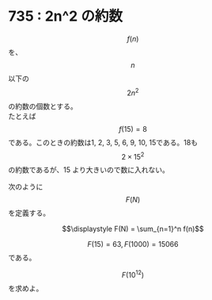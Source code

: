 # 735 : 2n^2 の約数

$$f(n)$$を、$$n$$以下の$$2n^2$$の約数の個数とする。\
たとえば$$f(15) = 8$$である。このときの約数は1, 2, 3, 5, 6, 9, 10, 15である。18も$$2×15^2$$の約数であるが、15 より大きいので数に入れない。

次のように$$F(N)$$を定義する。

$$\displaystyle F(N) = \sum_{n=1}^n f(n)$$

$$F(15) = 63, F(1000) = 15066$$である。

$$F(10^{12})$$を求めよ。
